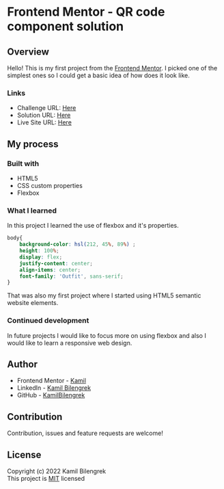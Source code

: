 # Frontend Mentor - QR code component solution

## Overview

Hello!
This is my first project from the [Frontend Mentor](https://www.frontendmentor.io).
I picked one of the simplest ones so I could get a basic idea of how does it look like.

### Links

- Challenge URL: [Here](https://www.frontendmentor.io/challenges/qr-code-component-iux_sIO_H)
- Solution URL: [Here](https://www.frontendmentor.io/solutions/qr-code-component-using-html-and-css-URQKF1V9u)
- Live Site URL: [Here](https://kamilbilengrek.github.io/QR-code-component/)

## My process

### Built with

- HTML5
- CSS custom properties
- Flexbox

### What I learned

In this project I learned the use of flexbox and it's properties.

```css
body{
    background-color: hsl(212, 45%, 89%) ;
    height: 100%;
    display: flex;
    justify-content: center;
    align-items: center;
    font-family: 'Outfit', sans-serif;
}
```

That was also my first project where I started using HTML5 semantic website elements.

### Continued development

In future projects I would like to focus more on using flexbox and also I would like to learn a responsive web design.

## Author

- Frontend Mentor - [Kamil](https://www.frontendmentor.io/profile/Kammilos)
- LinkedIn - [Kamil Bilengrek](https://www.linkedin.com/in/kamil-bilengrek-612a82238/)
- GitHub - [KamilBilengrek](https://github.com/KamilBilengrek)

## Contribution

Contribution, issues and feature requests are welcome!

## License

Copyright (c) 2022 Kamil Bilengrek  
This project is [MIT](https://github.com/KamilBilengrek/QR-code-component/blob/main/LICENSE.txt) licensed
